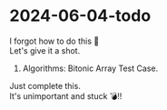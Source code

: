 # 2024-06-04-todo

I forgot how to do this 🙊  
Let's give it a shot.

1. Algorithms: Bitonic Array Test Case.

Just complete this.  
It's unimportant and stuck 💣!!
